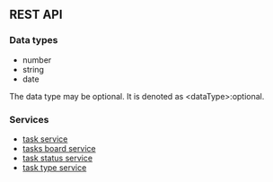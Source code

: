 ## REST API

### Data types

- number
- string
- date

The data type may be optional. It is denoted as &lt;dataType&gt;:optional.

### Services
* [task service](task-service/README.md)
* [tasks board service](tasks-board-service/README.md)
* [task status service](task-status-service/README.md)
* [task type service](task-type-service/README.md)
